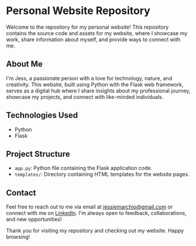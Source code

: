 # Personal Website Repository

Welcome to the repository for my personal website! This repository contains the source code and assets for my website, where I showcase my work, share information about myself, and provide ways to connect with me.

## About Me

I'm Jess, a passionate person with a love for technology, nature, and creativity. This website, built using Python with the Flask web framework, serves as a digital hub where I share insights about my professional journey, showcase my projects, and connect with like-minded individuals.

## Technologies Used

- Python
- Flask

## Project Structure

- `app.py`: Python file containing the Flask application code.
- `templates/`: Directory containing HTML templates for the website pages.

## Contact

Feel free to reach out to me via email at jessiemarchio@gmail.com or connect with me on [LinkedIn](https://www.linkedin.com/in/jessie-m-096515114/). I'm always open to feedback, collaborations, and new opportunities!

Thank you for visiting my repository and checking out my website. Happy browsing!


